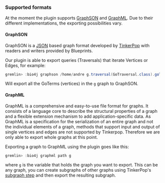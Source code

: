 ### Supported formats

At the moment the plugin supports [GraphSON](https://github.com/thinkaurelius/faunus/wiki/GraphSON-Format) and [GraphML](http://graphml.graphdrawing.org/). Due to their different implementations, the exporting possibilities vary.


#### GraphSON

GraphSON is a [JSON](http://json.org/) based graph format developed by [TinkerPop](http://www.tinkerpop.com/) with readers and writers provided by Blueprints.

Our plugin is able to export queries (Traversals) that iterate Vertices or Edges, for example: 

```java
gremlin> :bio4j graphson /home/andre g.traversal(GoTraversal.class).goTerms()
```

Will export all the GoTerms (vertices) in the `g` graph to GraphSON.


#### GraphML

GraphML is a comprehensive and easy-to-use file format for graphs. It consists of a language core to describe the structural properties of a graph and a flexible extension mechanism to add application-specific data.
As GraphML is a specification for the serialization of an entire graph and not the individual elements of a graph, methods that support input and output of single vertices and edges are not supported by Tinkerpop. Therefore we are only able to export whole graphs at this point.

Exporting a graph to GraphML using the plugin goes like this:
 
```java
gremlin> :bio4j graphml path g
```

where `g` is the variable that holds the graph you want to export. This can be any graph, you can create subgraphs of other graphs using TinkerPop's [subgraph step](http://www.tinkerpop.com/docs/current/#subgraph-step) and then export the resulting subgraph. 
